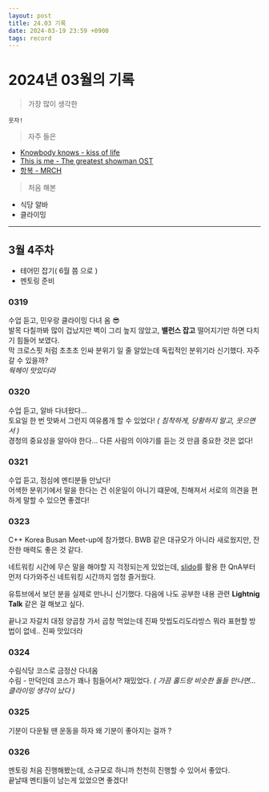 ```yaml
---
layout: post
title: 24.03 기록
date: 2024-03-19 23:59 +0900
tags: record
---
```


# 2024년 03월의 기록

> 가장 많이 생각한 
```
웃자!
```

> 자주 들은 

+ [Knowbody knows - kiss of life](https://youtu.be/QcoOXu7Qknc?si=9zMV_RGQU-LcXwSn)
+ [This is me - The greatest showman OST](https://youtu.be/h2TLNdaQkL4?si=ZOgpGt71W-FBLu3s)
+ [항복 - MRCH](https://youtu.be/P8K14z7w3ec?si=LG8Qt7RAvEgKIWMW)
  
> 처음 해본 

+ 식당 알바
+ 클라이밍 

---

## 3월 4주차

+ 테어민 잡기( 6월 쯤 으로 )
+ 멘토링 준비


### 0319

수업 듣고, 민우랑 클라이밍 다녀 옴 😎    
발목 다칠까봐 많이 겁났지만 벽이 그리 높지 않았고, **밸런스 잡고** 떨어지기만 하면 다치기 힘들어 보였다.   
막 크로스핏 처럼 초초초 인싸 분위기 일 줄 알았는데 독립적인 분위기라 신기했다. 자주 갈 수 있을까?   
_웍헤이 맛있더라_

### 0320

수업 듣고, 알바 다녀왔다...    
토요일 한 번 맛봐서 그런지 여유롭개 할 수 있었다! _( 침착하게, 당황하지 말고, 웃으면서 )_   
경청의 중요성을 알아야 한다... 다른 사람의 이야기를 듣는 것 만큼 중요한 것은 없다!   

### 0321

수업 듣고, 점심에 멘티분들 만났다!   
어색한 분위기에서 말을 한다는 건 쉬운일이 아니기 떄문에, 친해져서 서로의 의견을 편하게 말할 수 있으면 좋겠다!   

### 0323

C++ Korea Busan Meet-up에 참가했다.
BWB 같은 대규모가 아니라 새로웠지만, 잔잔한 매력도 좋은 것 같다.

네트워킹 시간에 무슨 말을 해야할 지 걱정되는게 있었는데, [slido](https://www.slido.com/)를 활용 한 QnA부터 먼저 다가와주신 네트워킹 시간까지 엄청 즐거웠다.

유튜브에서 보던 분을 실제로 만나니 신기했다. 다음에 나도 공부한 내용 관련 **Lightnig Talk** 같은 걸 해보고 싶다.

끝나고 자갈치 대정 양곱창 가서 곱창 먹었는데 진짜 맛씹도리도라방스 뭐라 표현할 방법이 없네.. 진짜 맛있더라   

### 0324

수림식당 코스로 금정산 다녀옴    
수림 - 만덕인데 코스가 꽤나 힘들어서? 재밌었다. _( 가끔 홀드랑 비슷한 돌들 만나면... 클라이밍 생각이 났다 )_

### 0325

기분이 다운될 땐 운동을 하자
왜 기분이 좋아지는 걸까 ?

### 0326

멘토링 처음 진행해봤는데, 소규모로 하니까 천천히 진행할 수 있어서 좋았다.    
끝날때 멘티들이 남는게 있었으면 좋겠다!